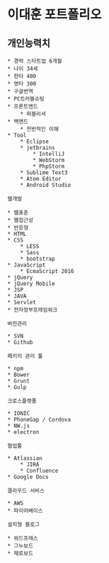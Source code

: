 # 이대훈 포트폴리오

## 개인능력치

    * 경력 스타트업 6개월
    * 나이 34세
    * 한타 400
    * 영타 300
    * 구글번역
    * PC트러블슈팅
    * 프론트엔드
        * 퍼블리셔
    * 백엔드
        * 전반적인 이해
    * Tool
	    * Eclipse
	    * jetbrains
		    * IntelliJ
		    * WebStorm
		    * PhpStorm
	    * Sublime Text3
	    * Atom Editor
	    * Android Studio
	
`웹개발`

    * 웹표준
    * 웹접근성
    * 반응형
    * HTML
    * CSS
        * LESS
        * Sass
        * bootstrap
    * JavaScript
        * EcmaScript 2016
    * jQuery
    * jQuery Mobile
    * JSP
    * JAVA
    * Servlet
    * 전자정부프레임워크
    
`버전관리`

    * SVN
    * Github
`패키지 관리 툴`

    * npm
    * Bower
    * Grunt
    * Gulp
    
`크로스플랫폼`

	* IONIC
	* PhoneGap / Cordova
	* NW.js
	* electron
	
`협업툴`

	* Atlassian
		* JIRA
		* Confluence
	* Google Docs
	
`클라우드 서비스`

	* AWS
	* 파이어베이스
	
`설치형 블로그`

	* 워드프레스
	* 그누보드
	* 제로보드
	
